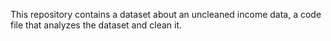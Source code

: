 This repository contains a dataset about an uncleaned income data, a code file that analyzes the dataset and clean it.
